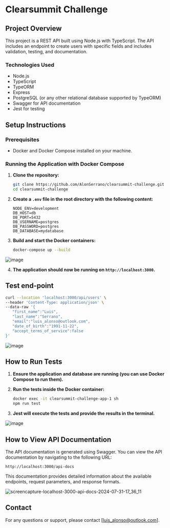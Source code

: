 
# Clearsummit Challenge

## Project Overview

This project is a REST API built using Node.js with TypeScript. The API includes an endpoint to create users with specific fields and includes validation, testing, and documentation.

### Technologies Used

- Node.js
- TypeScript
- TypeORM
- Express
- PostgreSQL (or any other relational database supported by TypeORM)
- Swagger for API documentation
- Jest for testing

## Setup Instructions

### Prerequisites

- Docker and Docker Compose installed on your machine.

### Running the Application with Docker Compose

1. **Clone the repository:**

   ```bash
   git clone https://github.com/AlonSerrano/clearsummit-challenge.git
   cd clearsummit-challenge
   ```

2. **Create a `.env` file in the root directory with the following content:**

   ```env
   NODE_ENV=development
   DB_HOST=db
   DB_PORT=5432
   DB_USERNAME=postgres
   DB_PASSWORD=postgres
   DB_DATABASE=mydatabase
   ```

3. **Build and start the Docker containers:**

   ```bash
   docker-compose up --build
   ```
![image](https://github.com/user-attachments/assets/bf197381-01fa-4870-8aa2-4023a3bd33fc)

4. **The application should now be running on `http://localhost:3000`.**

## Test end-point

 ```bash
curl --location 'localhost:3000/api/users' \
--header 'Content-Type: application/json' \
--data-raw '{
    "first_name":"Luis",
    "last_name":"Serrano",
    "email":"luis_alonso@outlook.com",
    "date_of_birth":"1991-11-22",
    "accept_terms_of_service":false
}'
 ```

![image](https://github.com/user-attachments/assets/8ecfab4c-1ad8-42d9-8fbb-63093c3d8e8a)


## How to Run Tests

1. **Ensure the application and database are running (you can use Docker Compose to run them).**

2. **Run the tests inside the Docker container:**

   ```bash
   docker exec -it clearsummit-challenge-app-1 sh
   npm run test
   ```

3. **Jest will execute the tests and provide the results in the terminal.**

![image](https://github.com/user-attachments/assets/eefc6e7b-893c-42d0-89f5-612a410d154e)


## How to View API Documentation

The API documentation is generated using Swagger. You can view the API documentation by navigating to the following URL:

```
http://localhost:3000/api-docs
```

This documentation provides detailed information about the available endpoints, request parameters, and response formats.

![screencapture-localhost-3000-api-docs-2024-07-31-17_36_11](https://github.com/user-attachments/assets/5f118629-02b0-46de-8639-a22a63b6f1bb)

## Contact

For any questions or support, please contact [luis_alonso@outlook.com].

